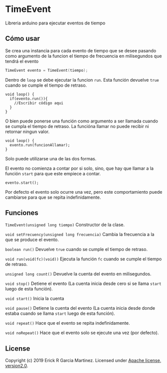 # TimeEvent
Libreria arduino para ejecutar eventos de tiempo

## Cómo usar
Se crea una instancia para cada evento de tiempo que se desee pasando como argumento de la funcion el tiempo de frecuencia en milisegundos que tendrá el evento
```c++
TimeEvent evento = TimeEvent(tiempo);
```
Dentro de `loop` se debe ejecutar la funcion `run`. Esta función devuelve `true` cuando se cumple el tiempo de retraso.
```
void loop() {
  if(evento.run()){
    //Escribir código aqui
  }
}
```
O bien puede ponerse una función como argumento a ser llamada cuando se cumpla el tiempo de retraso. La funcióna llamar no puede recibir ni retornar ningun valor.
```
void loop() {
  evento.run(funcionAllamar);
}
```
Solo puede utilizarse una de las dos formas.


El evento no comienza a contar por si solo, sino, que hay que llamar a la función `start` para que este empiece a contar.
```
evento.start();
```

Por defecto el evento solo ocurre una vez, pero este comportamiento puede cambiarse para que se repita indefinidamente.

## Funciones
```TimeEvent(unsigned long tiempo)```
Constructor de la clase.

```void setFrecuency(unsigned long frecuencia)```
Cambia la frecuencia a la que se produce el evento.

```boolean run()```
Devuelve `true` cuando se cumple el tiempo de retraso.

```void run(void(fc)(void))```
Ejecuta la función `fc` cuando se cumple el tiempo de retraso.

```unsigned long count()```
Devuelve la cuenta del evento en milisegundos.

```void stop()```
Detiene el evento (La cuenta inicia desde cero si se llama `start` luego de esta función).

```void start()```
Inicia la cuenta

```void pause()```
Detiene la cuenta del evento (La cuenta inicia desde donde estaba cuando se llama `start` luego de esta función).

```void repeat()```
Hace que el evento se repita indefinidamente.

```void noRepeat()```
Hace que el evento solo se ejecute una vez (por defecto).


## License
Copyright (c) 2019 Erick R Garcia Martinez.
Licensed under [Apache license, version2.0](LICENSE).
